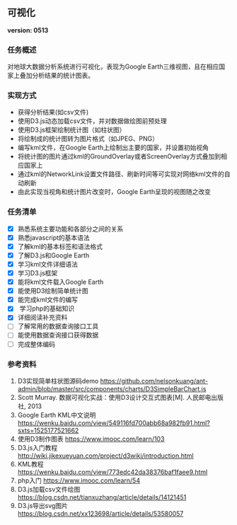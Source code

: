 ##  可视化 
**version: 0513**  
###  任务概述
对地球大数据分析系统进行可视化，表现为Google Earth三维视图，且在相应国家上叠加分析结果的统计图表。
###  实现方式
* 获得分析结果(如csv文件)  
* 使用D3.js动态加载csv文件，并对数据做绘图前预处理
* 使用D3.js框架绘制统计图（如柱状图）   
* 将绘制成的统计图转为图片格式（如JPEG、PNG）  
* 编写kml文件，在Google Earth上绘制出主要的国家，并设置初始视角    
* 将统计图的图片通过kml的GroundOverlay或者ScreenOverlay方式叠加到相应国家上    
* 通过kml的NetworkLink设置文件路径、刷新时间等可实现对网络kml文件的自动刷新     
* 由此实现当视角和统计图片改变时，Google Earth呈现的视图随之改变  
###  任务清单   
- [x]  熟悉系统主要功能和各部分之间的关系  
- [x]  熟悉javascript的基本语法    
- [x]  了解kml的基本标签和语法格式  
- [x]  了解D3.js和Google Earth  
- [x]  学习kml文件详细语法
- [x]  学习D3.js框架  
- [x]  能将kml文件载入Google Earth  
- [x]  能使用D3绘制简单统计图   
- [x]  能完成kml文件的编写 
- [x]  学习php的基础知识  
- [x]  详细阅读补充资料  
- [ ]  了解常用的数据查询接口工具  
- [ ]  能使用数据查询接口获得数据  
- [ ]  完成整体编码      
###  参考资料  
1. D3实现简单柱状图源码demo https://github.com/nelsonkuang/ant-admin/blob/master/src/components/charts/D3SimpleBarChart.js    
2. Scott Murray. 数据可视化实战：使用D3设计交互式图表[M]. 人民邮电出版社, 2013 
3. Google Earth KML中文说明 https://wenku.baidu.com/view/549116fd700abb68a982fb91.html?sxts=1525177521662   
4. 使用D3制作图表 https://www.imooc.com/learn/103  
5. D3.js入门教程 http://wiki.jikexueyuan.com/project/d3wiki/introduction.html  
6. KML教程 https://wenku.baidu.com/view/773edc42da38376baf1faee9.html 
7. php入门 https://www.imooc.com/learn/54   
8. D3.js加载csv文件绘图 https://blog.csdn.net/tianxuzhang/article/details/14121451 
9. D3.js导出svg图片 https://blog.csdn.net/xx123698/article/details/53580057  
